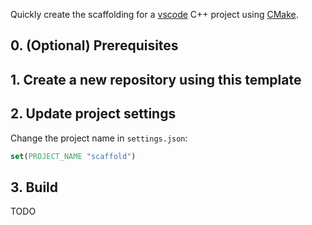 Quickly create the scaffolding for a [vscode](https://code.visualstudio.com/) C++ project using [CMake](https://cmake.org/).

## 0. (Optional) Prerequisites

## 1. Create a new repository using this template

## 2. Update project settings
Change the project name in `settings.json`:
```CMake
set(PROJECT_NAME "scaffold")
```

## 3. Build
TODO
